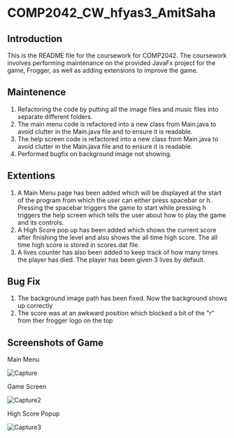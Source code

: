 # COMP2042_CW_hfyas3_AmitSaha
## Introduction
This is the README file for the coursework for COMP2042. The coursework involves performing maintenance on the provided JavaFx project for the game, Frogger, as well as adding extensions to improve the game.

## Maintenence
1. Refactoring the code by putting all the image files and music files into separate different folders.
2. The main menu code is refactored into a new class from Main.java to avoid clutter in the Main.java file and to ensure it is readable.
3.  The help screen code is refactored into a new class from Main.java to avoid clutter in the Main.java file and to ensure it is readable.
4. Performed bugfix on background image not showing.

## Extentions
1. A Main Menu page has been added which will be displayed at the start of the program from which the user can either press spacebar or h. Pressing the spacebar triggers the game to start while pressing h triggers the help screen which tells the user about how to play the game and its controls.
2. A High Score pop up has been added which shows the current score after finishing the level and also shows the all time high score. The all time high score is stored in scores.dat file.
3. A lives counter has also been added to keep track of how many times the player has died. The player has been given 3 lives by default.  

## Bug Fix
1. The background image path has been fixed. Now the background shows up correctly
2. The score was at an awkward position which blocked a bit of the "r" from ther frogger logo on the top

## Screenshots of Game
Main Menu

![Capture](https://user-images.githubusercontent.com/65004568/102628135-74b51100-4173-11eb-9643-d5d44661fbe7.PNG)

Game Screen

![Capture2](https://user-images.githubusercontent.com/65004568/102628280-a1692880-4173-11eb-87af-ce45c9d67f9d.PNG)

High Score Popup

![Capture3](https://user-images.githubusercontent.com/65004568/102628464-eb520e80-4173-11eb-8ee5-fd32ac924014.PNG)

